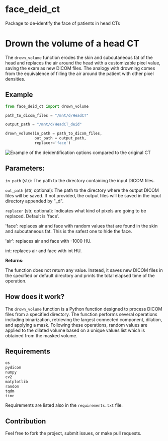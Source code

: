 # face_deid_ct
Package to de-identify the face of patients in head CTs


# Drown the volume of a head CT

The `drown_volume` function erodes the skin and subcutaneous fat of the head and replaces the air around the head with a customizable pixel value, saving the exam as new DICOM files. The analogy with drowning comes from the equivalence of filling the air around the patient with other pixel densities.

## Example

```python
from face_deid_ct import drown_volume

path_to_dicom_files = "/mnt/d/HeadCT"

output_path = "/mnt/d/HeadCT_deid"

drown_volume(in_path = path_to_dicom_files,
             out_path = output_path,
             replacer='face')
```

![Example of the deidentification options compared to the original CT](https://github.com/kitamura-felipe/face_deid_ct/blob/main/face_deid_ct.jpg?raw=true)

## Parameters:

`in_path` (str): The path to the directory containing the input DICOM files.

`out_path` (str, optional): The path to the directory where the output DICOM files will be saved. If not provided, the output files will be saved in the input directory appended by "_d".

`replacer` (str, optional): Indicates what kind of pixels are going to be replaced. Default is 'face'.

'face': replaces air and face with random values that are found in the skin and subcutaneous fat. This is the safest one to hide the face.

'air': replaces air and face with -1000 HU.

int: replaces air and face with int HU.

**Returns:**

The function does not return any value. Instead, it saves new DICOM files in the specified or default directory and prints the total elapsed time of the operation.

## How does it work?

The `drown_volume` function is a Python function designed to process DICOM files from a specified directory. The function performs several operations including binarization, retrieving the largest connected component, dilation, and applying a mask. Following these operations, random values are applied to the dilated volume based on a unique values list which is obtained from the masked volume.

## Requirements
```python
os
pydicom
numpy
cv2
matplotlib
random
tqdm
time
```

Requirements are listed also in the `requirements.txt` file.

## Contribution
Feel free to fork the project, submit issues, or make pull requests.


